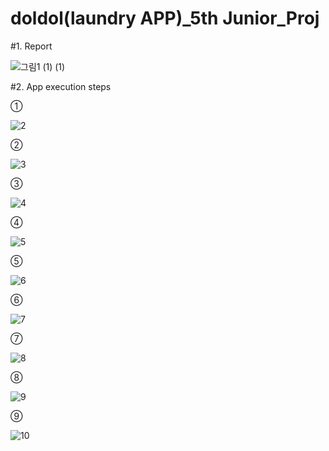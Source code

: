 # doldol(laundry APP)_5th Junior_Proj

#1. Report

![그림1 (1) (1)](https://user-images.githubusercontent.com/59702552/88474170-1175d880-cf5f-11ea-9cac-414cd2bda0d2.jpg)

#2. App execution steps

①

![2](https://user-images.githubusercontent.com/59702552/88474153-f7d49100-cf5e-11ea-92fa-3591b4d0b9d4.jpg)

②

![3](https://user-images.githubusercontent.com/59702552/88474155-f99e5480-cf5e-11ea-93f6-ff38371b3de9.jpg)

③

![4](https://user-images.githubusercontent.com/59702552/88474157-fa36eb00-cf5e-11ea-8e5c-cecbca749a04.jpg)

④

![5](https://user-images.githubusercontent.com/59702552/88474158-facf8180-cf5e-11ea-9cbf-97d6e9294868.jpg)

⑤

![6](https://user-images.githubusercontent.com/59702552/88474159-fb681800-cf5e-11ea-9f3f-def6473dba22.jpg)

⑥

![7](https://user-images.githubusercontent.com/59702552/88474161-fc00ae80-cf5e-11ea-94ae-d28f7dfe3245.jpg)

⑦

![8](https://user-images.githubusercontent.com/59702552/88474162-fc00ae80-cf5e-11ea-8ab5-4e22295e15b4.jpg)

⑧

![9](https://user-images.githubusercontent.com/59702552/88474163-fc994500-cf5e-11ea-8185-85a521452b12.jpg)

⑨

![10](https://user-images.githubusercontent.com/59702552/88474166-fd31db80-cf5e-11ea-8f2d-410ba06f3ecd.jpg)
